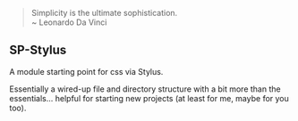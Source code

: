 > Simplicity is the ultimate sophistication.  
> ~ Leonardo Da Vinci

## SP-Stylus

A module starting point for css via Stylus. 

Essentially a wired-up file and directory structure with a bit more than the essentials... helpful for starting new projects (at least for me, maybe for you too).
